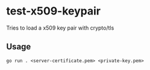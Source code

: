 # test-x509-keypair
Tries to load a x509 key pair with crypto/tls

## Usage
```
go run . <server-certificate.pem> <private-key.pem>
```
